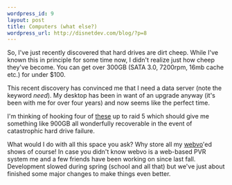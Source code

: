 ```yaml
--- 
wordpress_id: 9
layout: post
title: Computers (what else?)
wordpress_url: http://disnetdev.com/blog/?p=8
---
```

So, I've just recently discovered that hard drives are dirt cheep. While I've known this in principle for some time now, I didn't realize just how cheep they've become. You can get over 300GB (SATA 3.0, 7200rpm, 16mb cache etc.) for under $100.

This recent discovery has convinced me that I need a data server (note the keyword <em>need</em>). My desktop has been in want of an upgrade anyway (it's been with me for over four years) and now seems like the perfect time.

I'm thinking of hooking four of <a href="http://www.newegg.com/Product/Product.aspx?Item=N82E16822148140">these</a> up to raid 5 which should give me something like 900GB all wonderfully recoverable in the event of catastrophic hard drive failure.

What would I do with all this space you ask? Why store all my <a href="http://code.google.com/p/webvo/">webvo</a>'ed shows of course! In case you didn't know webvo is a web-based PVR system me and a few friends have been working on since last fall. Development slowed during spring (school and all that) but we've just about finished some major changes to make things even better.
